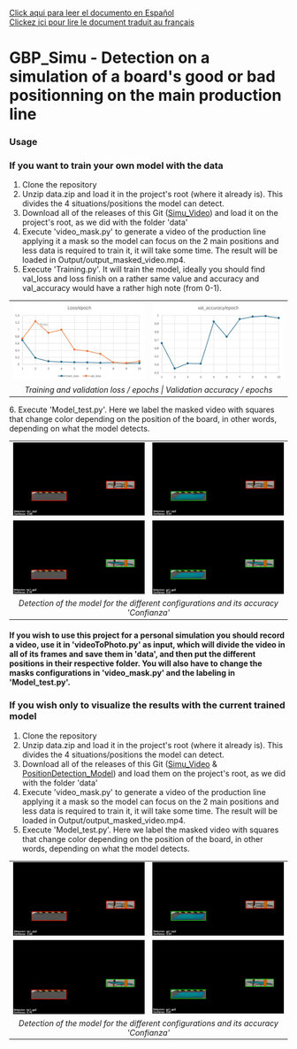 [Click aqui para leer el documento en Español](es_README.md)  
[Clickez ici pour lire le document traduit au français](fr_README.md)

# GBP_Simu - Detection on a simulation of a board's good or bad positionning on the main production line

### Usage
### If you want to train your own model with the data
1. Clone the repository  
2. Unzip data.zip and load it in the project's root (where it already is). This divides the 4 situations/positions the model can detect.  
3. Download all of the releases of this Git ([Simu_Video](https://github.com/IsmaTIBU/GBP_Simu/releases/tag/Simu_Video)) and load it on the project's root, as we did with the folder 'data'  
4. Execute 'video_mask.py' to generate a video of the production line applying it a mask so the model can focus on the 2 main positions and less data is required to train it, it will take some time. The result will be loaded in Output/output_masked_video.mp4.  
5. Execute 'Training.py'. It will train the model, ideally you should find val_loss and loss finish on a rather same value and accuracy and val_accuracy would have a rather high note (from 0-1).  
<table>
<tr>
<td><img src="README_images/loss.png" width="400"/></td>
<td><img src="README_images/val_accuracy.png" width="400"/></td>
</tr>
<tr>
<td colspan="2" align="center"><em>Training and validation loss / epochs | Validation accuracy / epochs</em></td>
</tr>
</table>
6. Execute 'Model_test.py'. Here we label the masked video with squares that change color depending on the position of the board, in other words, depending on what the model detects.  
<table>
<tr>
<td><img src="README_images/bp1_bp2.png" alt="Squared Led" width="400"/></td>
<td><img src="README_images/gp1_bp2.png" alt="Squared Led" width="400"/></td>
</tr>
<tr>
<td><img src="README_images/bp1_gp2.png" alt="Squared Led" width="400"/></td>
<td><img src="README_images/gp1_gp2.png" alt="Squared Led" width="400"/></td>
</tr>
<tr>
<td colspan="4" align="center"><em>Detection of the model for the different configurations and its accuracy 'Confianza'</em></td>
</tr>
</table>  

#### If you wish to use this project for a personal simulation you should record a video, use it in 'videoToPhoto.py' as input, which will divide the video in all of its frames and save them in 'data', and then put the different positions in their respective folder. You will also have to change the masks configurations in 'video_mask.py' and the labeling in 'Model_test.py'.   

### If you wish only to visualize the results with the current trained model  
1. Clone the repository
2. Unzip data.zip and load it in the project's root (where it already is). This divides the 4 situations/positions the model can detect.
3. Download all of the releases of this Git ([Simu_Video](https://github.com/IsmaTIBU/GBP_Simu/releases/tag/Simu_Video) & [PositionDetection_Model](https://github.com/IsmaTIBU/GBP_Simu/releases/tag/PosiotionDetection_Model)) and load them on the project's root, as we did with the folder 'data'  
4. Execute 'video_mask.py' to generate a video of the production line applying it a mask so the model can focus on the 2 main positions and less data is required to train it, it will take some time. The result will be loaded in Output/output_masked_video.mp4.  
5. Execute 'Model_test.py'. Here we label the masked video with squares that change color depending on the position of the board, in other words, depending on what the model detects.
<table>
<tr>
<td><img src="README_images/bp1_bp2.png" alt="Squared Led" width="400"/></td>
<td><img src="README_images/gp1_bp2.png" alt="Squared Led" width="400"/></td>
</tr>
<tr>
<td><img src="README_images/bp1_gp2.png" alt="Squared Led" width="400"/></td>
<td><img src="README_images/gp1_gp2.png" alt="Squared Led" width="400"/></td>
</tr>
<tr>
<td colspan="4" align="center"><em>Detection of the model for the different configurations and its accuracy 'Confianza'</em></td>
</tr>
</table>
